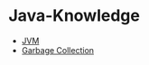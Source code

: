 # Java-Knowledge  

* [JVM](https://github.com/ericzhou919/Java-Knowledge/tree/main/Jvm)
* [Garbage Collection](https://github.com/ericzhou919/Java-Knowledge/tree/main/Garbage%20Collection)
